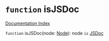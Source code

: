 # `function` isJSDoc

[Documentation Index](../README.md)

`function` isJSDoc(node: [Node](../interface.Node/README.md)): node `is` [JSDoc](../interface.JSDoc/README.md)